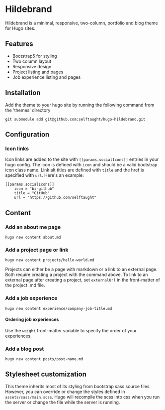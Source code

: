 # Hildebrand

Hildebrand is a minimal, responsive, two-column, portfolio and blog theme for Hugo sites.

## Features

- Bootstrap5 for styling
- Two column layout
- Responsive design
- Project listing and pages
- Job experience listing and pages

## Installation

Add the theme to your hugo site by running the following command from the 'themes' directory

`git submodule add git@github.com:selftaught/hugo-hildebrand.git`

## Configuration

### Icon links

Icon links are added to the site with `[[params.socialIcons]]` entries in your hugo config. The icon is defined with `icon` and should be a valid bootstrap icon class name. Link alt titles are defined with `title` and the href is specified with `url`. Here's an example:

```
[[params.socialIcons]]
    icon = "bi-github"
    title = "GitHub"
    url = "https://github.com/selftaught"
```

## Content

### Add an about me page

`hugo new content about.md`

### Add a project page or link

`hugo new content projects/hello-world.md`

Projects can either be a page with markdown or a link to an external page. Both require creating a project with the command above. To link to an external page after creating a project, set `externalUrl` in the front-matter of the project .md file.

### Add a job experience

`hugo new content experience/company-job-title.md`

#### Ordering job experiences

Use the `weight` front-matter variable to specify the order of your experiences.

### Add a blog post

`hugo new content posts/post-name.md`


## Stylesheet customization

This theme inherits most of its styling from bootstrap sass source files. However, you can override or change the styles defined in `assets/sass/main.scss`. Hugo will recompile the scss into css when you run the server or change the file while the server is running.
